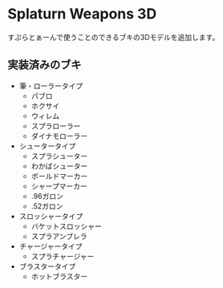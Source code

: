 # Splaturn Weapons 3D
すぷらとぁーんで使うことのできるブキの3Dモデルを追加します。

## 実装済みのブキ

- 筆・ローラータイプ
  - パブロ
  - ホクサイ
  - ウィレム
  - スプラローラー
  - ダイナモローラー
- シュータータイプ
  - スプラシューター
  - わかばシューター
  - ボールドマーカー
  - シャープマーカー
  - .96ガロン
  - .52ガロン
- スロッシャータイプ
  - バケットスロッシャー
  - スプラアンブレラ
- チャージャータイプ
  - スプラチャージャー
- ブラスタータイプ
  - ホットブラスター